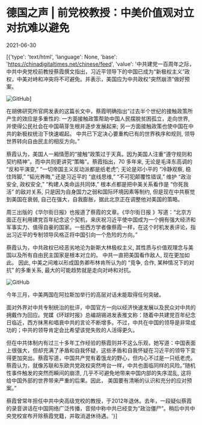 # 德国之声 | 前党校教授：中美价值观对立  对抗难以避免

2021-06-30

[{'type': 'text/html', 'language': None, 'base': 'https://chinadigitaltimes.net/chinese/feed', 'value': '中共建党一百周年之际，中共中央党校前教授蔡霞撰文指出，习近平领导下的中国已成为“新极权主义”政权，中美对峙和冲突将不可避免。并表示，美国应为中共政权“突然崩溃”做好预案。

![GitHub](https://chinadigitaltimes.net/chinese/files/2021/06/post-667714-60dcf67e83015.)]

在胡佛研究所官网发表的这篇长文中，蔡霞明确指出“过去半个世纪的接触政策所产生的效应是多重性的: 一方面接触政策帮助中国人民摆脱贫困孤立，走向世界, 并使得公民社会在中国萌芽生根并逐步发展起来; 另一方面接触政策也使中国在中共的新极权统治下快速崛起。 中共已下定决心要重构已有的世界秩序和规则, 领导世界转向自由民主的相反方向。”

蔡霞认为，美国人一厢情愿的“接触”政策过于天真。因为美国人注重“遵守规则和契约精神”。而中共则更讲究“策略”。蔡霞指出，70 多年来, 无论是毛泽东高调的 “反和平演变,” “一切帝国主义反动派都是纸老虎”; 无论是邓小平的 “冷静观察, 稳住阵脚,” “韬光养晦,” 还是习近平的 “底线思维,” “不可犯颠覆性错误,” 维护 “政治安全, 政权安全,” “构建人类命运共同体,” 根本点都是把中美关系看作是 “你死我活” 的敌对关系, 只是因为自身国力之弱和国际环境因素等制约, 但是现在中共察觉到美国在衰弱, 自己在强大，自我膨胀，据此北京正在调整他对美国的策略。

周三出版的《华尔街日报》也报道了蔡霞的文章。《华尔街日报 》写道：“北京方面正在利用建党百年纪念这个契机，来庆祝习近平使中国成为一个拥有强大经济和军事实力、值得自豪的国家。一些西方学者像蔡霞一样，在这个时机发表评论，指出习近平的专制领导风格正将中国引向一个危险的方向。”

蔡霞认为，中共政权已经恶劣地沦为新斯大林极权主义, 其性质与价值观理念与美国以及所有自由民主国家是根本对立的。 中共一直把美国看作敌人, 现在更加如此。 因此, 中美之间难以形成国务卿布林肯所认为的 “竞争, 合作, 某种情况下的对抗” 的多重关系, 最大的可能趋势就是走向对峙和对抗。

![GitHub](https://chinadigitaltimes.net/chinese/files/2021/06/post-667714-60dcf680164ea.)

今年三月，中美两国在阿拉斯加举行的高层对话未能取得任何突破。

面对外界对中共专制统治的批评，中国官方一向以经济快速发展以及民众对中共的拥戴作为回应。党媒《环球时报》总编胡锡进发表推文称：随着中共建党百年纪念日临近，西方抹黑和唱衰中共的言论不断增多。不过，中共在中国的领导是非常成功的；中共的领导肯定会比希望该党失败的人活得更久。

但在中共体制内有过三十多年工作经验的蔡霞则并不这么乐观，她写道：中国表面上很强大，但却充满了矛盾和自我怀疑，这些矛盾和自我怀疑在习近平的领导下变得更加突出。蔡霞写道，中国共产党有着饿龙的野心，但内心不过是一只纸老虎。蔡霞认为，就像苏联和东欧共党政权突然垮台一样，中共也面临同样的风险。”随机性事件触发的突然而瞬间的崩溃, 几乎不可避免地带来中国内部的失序混乱, 这将给中国外部的世界带来严重的后果。因此， 美国要有清晰的认识和充分的应对预案。”

蔡霞曾常年担任中共中央高级党校的教授，于2012年退休。去年，一段疑似蔡霞的录音讲话在中国网络广泛传播，音频中称中共已经变为“政治僵尸”。稍后中共中央党校宣布开除蔡霞党籍，并取消退休待遇。'}]